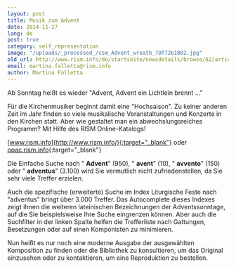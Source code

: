 ```yaml
---
layout: post
title: Musik zum Advent
date: 2014-11-27
lang: de
post: true
category: self_representation
image: "/uploads/_processed_/csm_Advent_wreath_70f72b1002.jpg"
old_url: http://www.rism.info/de/startseite/newsdetails/browse/62/article/64/music-for-advent.html
email: martina.falletta@rism.info
author: Martina Falletta
---
```



Ab Sonntag heißt es wieder "Advent, Advent ein Lichtlein brennt ..."



Für die Kirchenmusiker beginnt damit eine "Hochsaison". Zu keiner anderen Zeit im Jahr finden so viele musikalische Veranstaltungen und Konzerte in den Kirchen statt. Aber wie gestaltet man ein abwechslungsreiches Programm? Mit Hilfe des RISM Online-Katalogs!



[www.rism.info](http://www.rism.info/){:target="_blank"} oder [opac.rism.info](http://opac.rism.info/){:target="_blank"}







Die Einfache Suche nach " **Advent**" (950), " **avent**" (10), " **avvento**" (150) oder " **adventus**" (3.100) wird Sie vermutlich nicht zufriedenstellen, da Sie sehr viele Treffer erzielen.

Auch die spezifische (erweiterte) Suche im Index Liturgische Feste nach "adventus" bringt über 3.000 Treffer. Das Autocomplete dieses Indexes zeigt Ihnen die weiteren lateinischen Bezeichnungen der Adventssonntage, auf die Sie beispielsweise Ihre Suche eingrenzen können. Aber auch die Suchfilter in der linken Spalte helfen die Trefferliste nach Gattungen, Besetzungen oder auf einen Komponisten zu minimieren.



Nun heißt es nur noch eine moderne Ausgabe der ausgewählten Komposition zu finden oder die Bibliothek zu konsultieren, um das Original einzusehen oder zu kontaktieren, um eine Reproduktion zu bestellen.

<script type="text/javascript">var switchTo5x=true;</script><script type="text/javascript" src="http://w.sharethis.com/button/buttons.js"></script><script type="text/javascript">stLight.options({publisher: "9b601438-1ce1-49d8-bfd7-9cff5df54c17", doNotHash: false, doNotCopy: false, hashAddressBar: false});</script>


